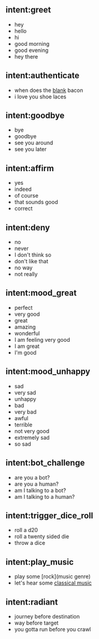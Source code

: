 ## intent:greet
- hey
- hello
- hi
- good morning
- good evening
- hey there

## intent:authenticate
- when does the [blank](dice_sides) bacon
- i love you shoe laces

## intent:goodbye
- bye
- goodbye
- see you around
- see you later

## intent:affirm
- yes
- indeed
- of course
- that sounds good
- correct

## intent:deny
- no
- never
- I don't think so
- don't like that
- no way
- not really

## intent:mood_great
- perfect
- very good
- great
- amazing
- wonderful
- I am feeling very good
- I am great
- I'm good

## intent:mood_unhappy
- sad
- very sad
- unhappy
- bad
- very bad
- awful
- terrible
- not very good
- extremely sad
- so sad

## intent:bot_challenge
- are you a bot?
- are you a human?
- am I talking to a bot?
- am I talking to a human?

## intent:trigger_dice_roll
- roll a d20
- roll a twenty sided die
- throw a dice

## intent:play_music
- play some [rock](music genre)
- let's hear some [classical music](music_genre)

## intent:radiant
- journey before destination
- way before target
- you gotta run before you crawl